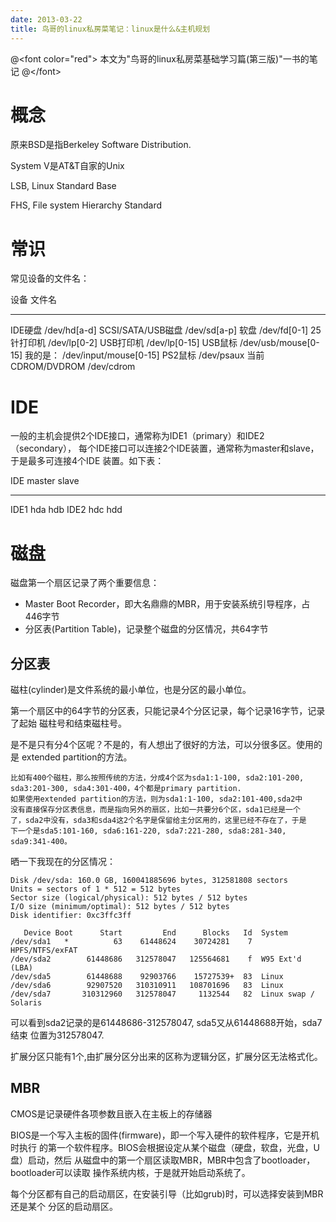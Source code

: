 ```yaml
---
date: 2013-03-22
title: 鸟哥的linux私房菜笔记：linux是什么&主机规划
---
```


@&lt;font color="red"&gt;
本文为"鸟哥的linux私房菜基础学习篇(第三版)"一书的笔记 @&lt;/font&gt;

概念
====

原来BSD是指Berkeley Software Distribution.

System V是AT&T自家的Unix

LSB, Linux Standard Base

FHS, File system Hierarchy Standard

常识
====

常见设备的文件名：

  设备                文件名
  ------------------- --------------------------
  IDE硬盘             /dev/hd\[a-d\]
  SCSI/SATA/USB磁盘   /dev/sd\[a-p\]
  软盘                /dev/fd\[0-1\]
  25针打印机          /dev/lp\[0-2\]
  USB打印机           /dev/lp\[0-15\]
  USB鼠标             /dev/usb/mouse\[0-15\]
                      我的是：
                      /dev/input/mouse\[0-15\]
  PS2鼠标             /dev/psaux
  当前CDROM/DVDROM    /dev/cdrom

IDE
===

一般的主机会提供2个IDE接口，通常称为IDE1（primary）和IDE2（secondary），
每个IDE接口可以连接2个IDE装置，通常称为master和slave，于是最多可连接4个IDE
装置。如下表：

  IDE    master   slave
  ------ -------- -------
  IDE1   hda      hdb
  IDE2   hdc      hdd

磁盘
====

磁盘第一个扇区记录了两个重要信息：

-   Master Boot
    Recorder，即大名鼎鼎的MBR，用于安装系统引导程序，占446字节
-   分区表(Partition Table)，记录整个磁盘的分区情况，共64字节

分区表
------

磁柱(cylinder)是文件系统的最小单位，也是分区的最小单位。

第一个扇区中的64字节的分区表，只能记录4个分区记录，每个记录16字节，记录了起始
磁柱号和结束磁柱号。

是不是只有分4个区呢？不是的，有人想出了很好的方法，可以分很多区。使用的是
extended partition的方法。

``` {.example}
比如有400个磁柱，那么按照传统的方法，分成4个区为sda1:1-100, sda2:101-200,
sda3:201-300, sda4:301-400，4个都是primary partition.
如果使用extended partition的方法，则为sda1:1-100, sda2:101-400,sda2中
没有直接保存分区表信息，而是指向另外的扇区，比如一共要分6个区，sda1已经是一个
了，sda2中没有，sda3和sda4这2个名字是保留给主分区用的，这里已经不存在了，于是
下一个是sda5:101-160, sda6:161-220, sda7:221-280, sda8:281-340,
sda9:341-400。
```

晒一下我现在的分区情况：

``` {.example}
Disk /dev/sda: 160.0 GB, 160041885696 bytes, 312581808 sectors
Units = sectors of 1 * 512 = 512 bytes
Sector size (logical/physical): 512 bytes / 512 bytes
I/O size (minimum/optimal): 512 bytes / 512 bytes
Disk identifier: 0xc3ffc3ff

   Device Boot      Start         End      Blocks   Id  System
/dev/sda1   *          63    61448624    30724281    7  HPFS/NTFS/exFAT
/dev/sda2        61448686   312578047   125564681    f  W95 Ext'd (LBA)
/dev/sda5        61448688    92903766    15727539+  83  Linux
/dev/sda6        92907520   310310911   108701696   83  Linux
/dev/sda7       310312960   312578047     1132544   82  Linux swap / Solaris

```

可以看到sda2记录的是61448686-312578047, sda5又从61448688开始，sda7结束
位置为312578047.

扩展分区只能有1个,由扩展分区分出来的区称为逻辑分区，扩展分区无法格式化。

MBR
---

CMOS是记录硬件各项参数且嵌入在主板上的存储器

BIOS是一个写入主板的固件(firmware)，即一个写入硬件的软件程序，它是开机时执行
的第一个软件程序。BIOS会根据设定从某个磁盘（硬盘，软盘，光盘，U盘）启动，然后
从磁盘中的第一个扇区读取MBR，MBR中包含了bootloader，bootloader可以读取
操作系统内核，于是就开始启动系统了。

每个分区都有自己的启动扇区，在安装引导（比如grub)时，可以选择安装到MBR还是某个
分区的启动扇区。
